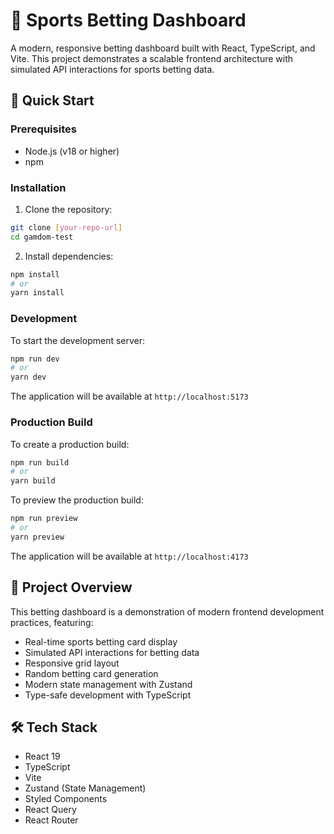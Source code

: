 # 🎲 Sports Betting Dashboard

A modern, responsive betting dashboard built with React, TypeScript, and Vite. This project demonstrates a scalable frontend architecture with simulated API interactions for sports betting data.

## 🚀 Quick Start

### Prerequisites

- Node.js (v18 or higher)
- npm

### Installation

1. Clone the repository:

```bash
git clone [your-repo-url]
cd gamdom-test
```

2. Install dependencies:

```bash
npm install
# or
yarn install
```

### Development

To start the development server:

```bash
npm run dev
# or
yarn dev
```

The application will be available at `http://localhost:5173`

### Production Build

To create a production build:

```bash
npm run build
# or
yarn build
```

To preview the production build:

```bash
npm run preview
# or
yarn preview
```

The application will be available at `http://localhost:4173`

## 📝 Project Overview

This betting dashboard is a demonstration of modern frontend development practices, featuring:

- Real-time sports betting card display
- Simulated API interactions for betting data
- Responsive grid layout
- Random betting card generation
- Modern state management with Zustand
- Type-safe development with TypeScript

## 🛠️ Tech Stack

- React 19
- TypeScript
- Vite
- Zustand (State Management)
- Styled Components
- React Query
- React Router
